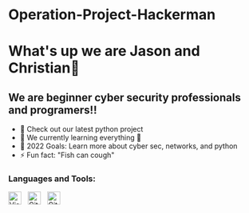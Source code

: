 # Operation-Project-Hackerman

# What's up we are Jason and Christian👋 



## We are beginner cyber security professionals and programers!!

- 🔭 Check out our latest python project
- 🌱 We currently learning everything 🤣
- 🥅 2022 Goals: Learn more about cyber sec, networks, and python
- ⚡ Fun fact: "Fish can cough"




### Languages and Tools:

<img align="left" alt="Visual Studio Code" width="26px" src="https://cdn.jsdelivr.net/gh/devicons/devicon/icons/vscode/vscode-original.svg" style="padding-right:10px;" />

<img align="left" alt="Git" width="26px" src="https://cdn.jsdelivr.net/gh/devicons/devicon/icons/git/git-original.svg" style="padding-right:10px;" />

<img align="left" alt="GitHub" width="26px" src="https://user-images.githubusercontent.com/3369400/139447912-e0f43f33-6d9f-45f8-be46-2df5bbc91289.png" style="padding-right:10px;" />

